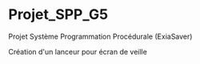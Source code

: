 # Projet_SPP_G5
Projet Système Programmation Procédurale (ExiaSaver)

Création d'un lanceur pour écran de veille
